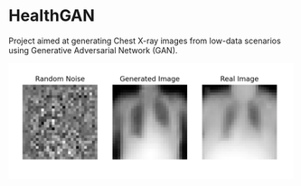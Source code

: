 # HealthGAN
Project aimed at generating Chest X-ray images from low-data scenarios using Generative Adversarial Network (GAN).

![Generated Images](Generator_Comparison.png)
